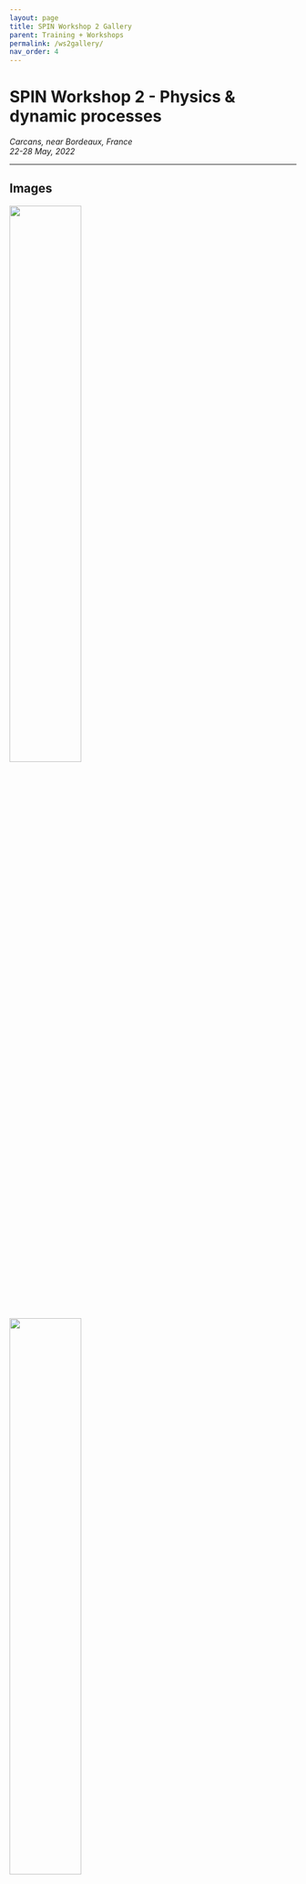 ```yaml
---
layout: page
title: SPIN Workshop 2 Gallery
parent: Training + Workshops
permalink: /ws2gallery/
nav_order: 4
---
```




# SPIN Workshop 2 - Physics & dynamic processes
_Carcans, near Bordeaux, France_   
_22-28 May, 2022_  

---

## Images

<img src="/assets/images/ws2/images/20220523_11_50_12_SPIN22.JPG" width="50%"/> <img src="/assets/images/ws2/images/20220523_11_50_21_SPIN22.JPG" width="50%"/>

<img src="/assets/images/ws2/images/20220523_13_56_30_SPIN22.JPG" width="50%"/> <img src="/assets/images/ws2/images/20220523_17_32_32_SPIN22.JPG" width="50%"/>

<img src="/assets/images/ws2/images/20220523_17_32_37_SPIN22.JPG" width="50%"/> <img src="/assets/images/ws2/images/20220523_17_32_44_SPIN22.JPG" width="50%"/>


## SPIN WS2 excursion
Dune de Pilat and Atlantic beach. 

<img src="/assets/images/ws2/images/20220524_16_33_41_SPIN22.JPG" width="50%"/> <img src="/assets/images/ws2/images/20220524_16_33_56_SPIN22.JPG" width="50%"/> 

<img src="/assets/images/ws2/images/20220524_16_34_02_SPIN22.JPG" width="50%"/> <img src="/assets/images/ws2/images/20220524_16_34_05_SPIN22.JPG" width="50%"/>

<img src="/assets/images/ws2/images/20220524_16_35_06_SPIN22.JPG" width="50%"/> <img src="/assets/images/ws2/images/20220524_16_35_12_SPIN22.JPG" width="50%"/>

<img src="/assets/images/ws2/images/20220524_16_36_29_SPIN22.JPG" width="50%"/> <img src="/assets/images/ws2/images/20220524_16_36_48_SPIN22.JPG" width="50%"/> 

<img src="/assets/images/ws2/images/20220524_16_36_58_SPIN22.JPG" width="50%"/> <img src="/assets/images/ws2/images/20220524_16_38_10_SPIN22.JPG" width="50%"/>

<img src="/assets/images/ws2/images/20220524_16_41_51_SPIN22.JPG" width="50%"/> <img src="/assets/images/ws2/images/20220524_16_42_26_SPIN22.JPG" width="50%"/>

<img src="/assets/images/ws2/images/20220524_17_00_06_SPIN22.JPG" width="50%"/> <img src="/assets/images/ws2/images/20220524_17_09_09_SPIN22.JPG" width="50%"/> 

<img src="/assets/images/ws2/images/20220524_17_09_13_SPIN22.JPG" width="50%"/> <img src="/assets/images/ws2/images/20220524_17_10_43_SPIN22.JPG" width="50%"/>

<img src="/assets/images/ws2/images/20220524_17_12_50_SPIN22.JPG" width="50%"/> <img src="/assets/images/ws2/images/20220524_17_13_06_SPIN22.JPG" width="50%"/>

<img src="/assets/images/ws2/images/20220524_17_13_06_SPIN22-1.JPG" width="50%"/> <img src="/assets/images/ws2/images/20220524_17_13_08_SPIN22.JPG" width="50%"/>

<img src="/assets/images/ws2/images/20220524_17_18_20_SPIN22.JPG" width="50%"/> <img src="/assets/images/ws2/images/20220524_17_19_07_SPIN22.JPG" width="50%"/>

<img src="/assets/images/ws2/images/20220524_17_20_19_SPIN22.JPG" width="50%"/> <img src="/assets/images/ws2/images/20220524_17_21_07_SPIN22.JPG" width="50%"/>

<img src="/assets/images/ws2/images/20220524_17_22_18_SPIN22.JPG" width="50%"/> <img src="/assets/images/ws2/images/20220524_17_22_28_SPIN22.JPG" width="50%"/>

<img src="/assets/images/ws2/images/20220524_17_24_18_SPIN22.JPG" width="50%"/> <img src="/assets/images/ws2/images/20220524_17_13_29_SPIN22.JPG" width="50%"/>

<img src="/assets/images/ws2/images/20220524_17_20_39_SPIN22.JPG" width="50%"/> <img src="/assets/images/ws2/images/20220524_17_20_54_SPIN22.JPG" width="50%"/>
